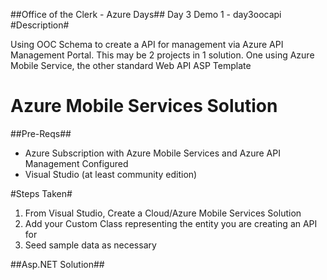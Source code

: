 ##Office of the Clerk - Azure Days##
Day 3 Demo 1 -  day3oocapi
#Description#
<p>
Using OOC Schema to create a API for management via Azure API Management Portal. This may be 2 projects in 1 solution. One using Azure Mobile Service, the other standard Web API ASP Template
<p>
<h1>Azure Mobile Services Solution</h1>
##Pre-Reqs##
<ul>
	<li>
		Azure Subscription with Azure Mobile Services and Azure API Management Configured
	</li>
	<li>
		Visual Studio (at least community edition)
	</li>
</ul>
#Steps Taken#
<ol>
	<li>
		From Visual Studio, Create a Cloud/Azure Mobile Services Solution
	</li>
		<li>
		Add your Custom Class representing the entity you are creating an API for
	</li>	
	<li>
		Seed sample data as necessary 
	</li>
</ol>

##Asp.NET Solution##
